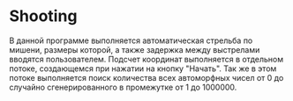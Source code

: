 # Shooting
В данной программе выполняется автоматическая стрельба по мишени, размеры которой, а также задержка между выстрелами вводятся пользователем. Подсчет координат выполняется в отдельном потоке, создающемся при нажатии на кнопку "Начать". Так же в этом потоке выполняется поиск количества всех автоморфных чисел от 0 до случайно сгенерированного в промежутке от 1 до 1000000.
